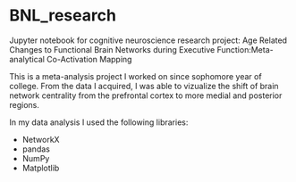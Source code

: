 # BNL_research
Jupyter notebook for cognitive neuroscience research project: Age Related Changes to Functional Brain Networks during Executive Function: ​Meta-analytical Co-Activation Mapping

This is a meta-analysis project I worked on since sophomore year of college. From the data I acquired, I was able to vizualize the shift of brain network centrality from the prefrontal cortex to more medial and posterior regions. 

In my data analysis I used the following libraries:
- NetworkX
- pandas
- NumPy
- Matplotlib
